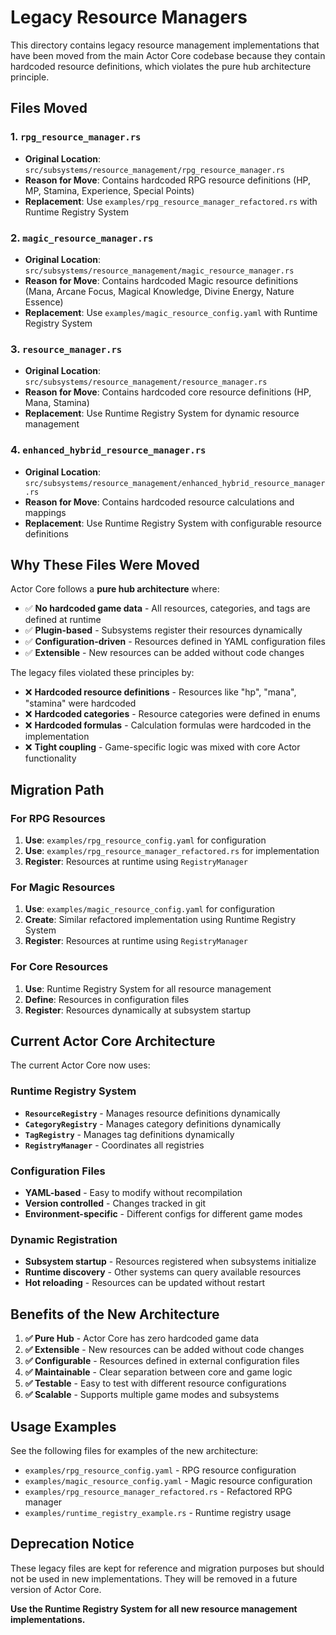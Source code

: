 # Legacy Resource Managers

This directory contains legacy resource management implementations that have been moved from the main Actor Core codebase because they contain hardcoded resource definitions, which violates the pure hub architecture principle.

## Files Moved

### 1. `rpg_resource_manager.rs`
- **Original Location**: `src/subsystems/resource_management/rpg_resource_manager.rs`
- **Reason for Move**: Contains hardcoded RPG resource definitions (HP, MP, Stamina, Experience, Special Points)
- **Replacement**: Use `examples/rpg_resource_manager_refactored.rs` with Runtime Registry System

### 2. `magic_resource_manager.rs`
- **Original Location**: `src/subsystems/resource_management/magic_resource_manager.rs`
- **Reason for Move**: Contains hardcoded Magic resource definitions (Mana, Arcane Focus, Magical Knowledge, Divine Energy, Nature Essence)
- **Replacement**: Use `examples/magic_resource_config.yaml` with Runtime Registry System

### 3. `resource_manager.rs`
- **Original Location**: `src/subsystems/resource_management/resource_manager.rs`
- **Reason for Move**: Contains hardcoded core resource definitions (HP, Mana, Stamina)
- **Replacement**: Use Runtime Registry System for dynamic resource management

### 4. `enhanced_hybrid_resource_manager.rs`
- **Original Location**: `src/subsystems/resource_management/enhanced_hybrid_resource_manager.rs`
- **Reason for Move**: Contains hardcoded resource calculations and mappings
- **Replacement**: Use Runtime Registry System with configurable resource definitions

## Why These Files Were Moved

Actor Core follows a **pure hub architecture** where:
- ✅ **No hardcoded game data** - All resources, categories, and tags are defined at runtime
- ✅ **Plugin-based** - Subsystems register their resources dynamically
- ✅ **Configuration-driven** - Resources defined in YAML configuration files
- ✅ **Extensible** - New resources can be added without code changes

The legacy files violated these principles by:
- ❌ **Hardcoded resource definitions** - Resources like "hp", "mana", "stamina" were hardcoded
- ❌ **Hardcoded categories** - Resource categories were defined in enums
- ❌ **Hardcoded formulas** - Calculation formulas were hardcoded in the implementation
- ❌ **Tight coupling** - Game-specific logic was mixed with core Actor functionality

## Migration Path

### For RPG Resources
1. **Use**: `examples/rpg_resource_config.yaml` for configuration
2. **Use**: `examples/rpg_resource_manager_refactored.rs` for implementation
3. **Register**: Resources at runtime using `RegistryManager`

### For Magic Resources
1. **Use**: `examples/magic_resource_config.yaml` for configuration
2. **Create**: Similar refactored implementation using Runtime Registry System
3. **Register**: Resources at runtime using `RegistryManager`

### For Core Resources
1. **Use**: Runtime Registry System for all resource management
2. **Define**: Resources in configuration files
3. **Register**: Resources dynamically at subsystem startup

## Current Actor Core Architecture

The current Actor Core now uses:

### Runtime Registry System
- **`ResourceRegistry`** - Manages resource definitions dynamically
- **`CategoryRegistry`** - Manages category definitions dynamically
- **`TagRegistry`** - Manages tag definitions dynamically
- **`RegistryManager`** - Coordinates all registries

### Configuration Files
- **YAML-based** - Easy to modify without recompilation
- **Version controlled** - Changes tracked in git
- **Environment-specific** - Different configs for different game modes

### Dynamic Registration
- **Subsystem startup** - Resources registered when subsystems initialize
- **Runtime discovery** - Other systems can query available resources
- **Hot reloading** - Resources can be updated without restart

## Benefits of the New Architecture

1. **✅ Pure Hub** - Actor Core has zero hardcoded game data
2. **✅ Extensible** - New resources can be added without code changes
3. **✅ Configurable** - Resources defined in external configuration files
4. **✅ Maintainable** - Clear separation between core and game logic
5. **✅ Testable** - Easy to test with different resource configurations
6. **✅ Scalable** - Supports multiple game modes and subsystems

## Usage Examples

See the following files for examples of the new architecture:
- `examples/rpg_resource_config.yaml` - RPG resource configuration
- `examples/magic_resource_config.yaml` - Magic resource configuration
- `examples/rpg_resource_manager_refactored.rs` - Refactored RPG manager
- `examples/runtime_registry_example.rs` - Runtime registry usage

## Deprecation Notice

These legacy files are kept for reference and migration purposes but should not be used in new implementations. They will be removed in a future version of Actor Core.

**Use the Runtime Registry System for all new resource management implementations.**
